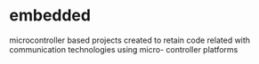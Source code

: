 # embedded
microcontroller based projects
created to retain code related with communication technologies using micro- controller platforms
